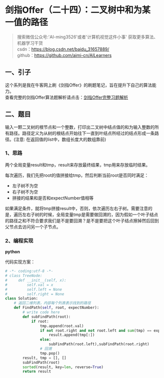 # 剑指Offer（二十四）：二叉树中和为某一值的路径

> 搜索微信公众号:'AI-ming3526'或者'计算机视觉这件小事' 获取更多算法、机器学习干货  
> csdn：https://blog.csdn.net/baidu_31657889/  
> github：https://github.com/aimi-cn/AILearners

## 一、引子

这个系列是我在牛客网上刷《剑指Offer》的刷题笔记，旨在提升下自己的算法能力。  
查看完整的剑指Offer算法题解析请点击：[剑指Offer完整习题解析](https://blog.csdn.net/baidu_31657889/article/category/9059648)

## 二、题目

输入一颗二叉树的根节点和一个整数，打印出二叉树中结点值的和为输入整数的所有路径。路径定义为从树的根结点开始往下一直到叶结点所经过的结点形成一条路径。(注意: 在返回值的list中，数组长度大的数组靠前)

### 1、思路

两个全局变量result和tmp，result来存放最终结果，tmp用来存放临时结果。

每次遍历，我们先把root的值拼接给tmp，然后判断当前root是否同时满足：

- 左子树不为空
- 右子树不为空
- 拼接的结果和是否和expectNumber值相等

如果满足条件，就将tmp拼接result中，否则，依次遍历左右子树。需要注意的是，遍历左右子树的时候，全局变量tmp是需要做回溯的，因为假如一个叶子结点的路径之和不符合要求我们是不是要回溯？是不是要把这个叶子结点擦掉然后回到父节点去访问另一个子节点。

### 2、编程实现

**python**

代码实现方案：

```python
# -*- coding:utf-8 -*-
# class TreeNode:
#     def __init__(self, x):
#         self.val = x
#         self.left = None
#         self.right = None
class Solution:
    # 返回二维列表，内部每个列表表示找到的路径
    def FindPath(self, root, expectNumber):
        # write code here
        def subFindPath(root):
            if root:
                tmp.append(root.val)
                if not root.right and not root.left and sum(tmp) == expectNumber:
                    result.append(tmp[:])
                else:
                    subFindPath(root.left),subFindPath(root.right)
                # 回溯
                tmp.pop()
        result, tmp = [], []
        subFindPath(root)
        sorted(result, key=len, reverse=True)
        return result
```
